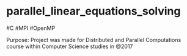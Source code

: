 # parallel_linear_equations_solving
#C #MPI #OpenMP

Purpose: 
Project was made for Distributed and Parallel Computations course within Computer Science studies in @2017

